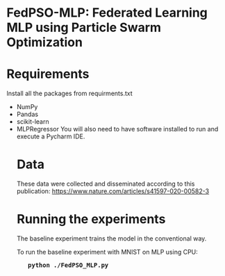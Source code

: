 #  FedPSO-MLP: Federated Learning MLP using Particle Swarm Optimization

# Requirements
Install all the packages from requirments.txt
<ul>
<li>NumPy
<li>Pandas
<li>scikit-learn
<li>MLPRegressor
</ol>
You will also need to have software installed to run and execute a Pycharm IDE.

# Data

These data were collected and disseminated according to this publication: https://www.nature.com/articles/s41597-020-00582-3

# Running the experiments
The baseline experiment trains the model in the conventional way.

To run the baseline experiment with MNIST on MLP using CPU:<br>
<pre><b> &nbsp; python ./FedPSO_MLP.py </b> </pre>


